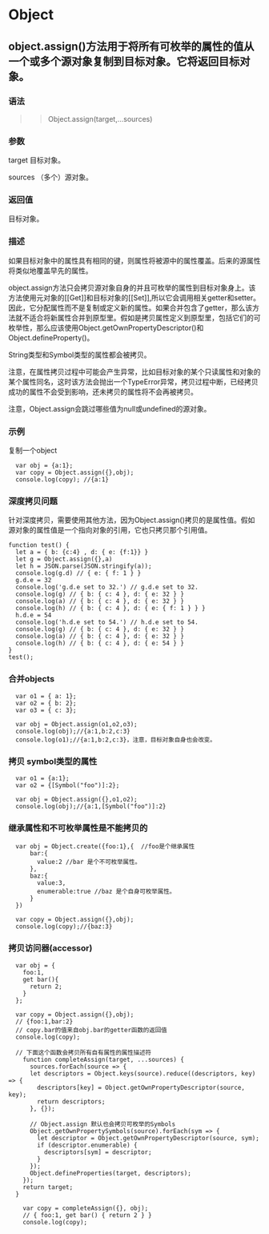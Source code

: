 # Object

## object.assign()方法用于将所有可枚举的属性的值从一个或多个源对象复制到目标对象。它将返回目标对象。       

### 语法

>> Object.assign(target,...sources)      

### 参数

target 目标对象。     

sources  （多个）源对象。     

### 返回值

目标对象。     

### 描述

如果目标对象中的属性具有相同的键，则属性将被源中的属性覆盖。后来的源属性将类似地覆盖早先的属性。      

object.assign方法只会拷贝源对象自身的并且可枚举的属性到目标对象身上。该方法使用元对象的[[Get]]和目标对象的[[Set]],所以它会调用相关getter和setter。因此，它分配属性而不是复制或定义新的属性。如果合并包含了getter，那么该方法就不适合将新属性合并到原型里。假如是拷贝属性定义到原型里，包括它们的可枚举性，那么应该使用Object.getOwnPropertyDescriptor()和Object.defineProperty()。      

String类型和Symbol类型的属性都会被拷贝。      


注意，在属性拷贝过程中可能会产生异常，比如目标对象的某个只读属性和对象的某个属性同名，这时该方法会抛出一个TypeError异常，拷贝过程中断，已经拷贝成功的属性不会受到影响，还未拷贝的属性将不会再被拷贝。      

注意，Object.assign会跳过哪些值为null或undefined的源对象。       

### 示例

复制一个object      

```
  var obj = {a:1};
  var copy = Object.assign({},obj);
  console.log(copy); //{a:1}
```

### 深度拷贝问题

针对深度拷贝，需要使用其他方法，因为Object.assign()拷贝的是属性值。假如源对象的属性值是一个指向对象的引用，它也只拷贝那个引用值。      

```
function test() {
  let a = { b: {c:4} , d: { e: {f:1}} }
  let g = Object.assign({},a)
  let h = JSON.parse(JSON.stringify(a));
  console.log(g.d) // { e: { f: 1 } }
  g.d.e = 32
  console.log('g.d.e set to 32.') // g.d.e set to 32.
  console.log(g) // { b: { c: 4 }, d: { e: 32 } }
  console.log(a) // { b: { c: 4 }, d: { e: 32 } }
  console.log(h) // { b: { c: 4 }, d: { e: { f: 1 } } }
  h.d.e = 54
  console.log('h.d.e set to 54.') // h.d.e set to 54.
  console.log(g) // { b: { c: 4 }, d: { e: 32 } }
  console.log(a) // { b: { c: 4 }, d: { e: 32 } }
  console.log(h) // { b: { c: 4 }, d: { e: 54 } }
}
test();
```


### 合并objects

```
  var o1 = { a: 1};
  var o2 = { b: 2};
  var o3 = { c: 3};

  var obj = Object.assign(o1,o2,o3);
  console.log(obj);//{a:1,b:2,c:3}
  console.log(o1);//{a:1,b:2,c:3}，注意，目标对象自身也会改变。
```


### 拷贝 symbol类型的属性

```
  var o1 = {a:1};
  var o2 = {[Symbol("foo")]:2};

  var obj = Object.assign({},o1,o2);
  console.log(obj);//{a:1,[Symbol("foo")]:2}

```

### 继承属性和不可枚举属性是不能拷贝的

```
  var obj = Object.create({foo:1},{  //foo是个继承属性
      bar:{
        value:2 //bar 是个不可枚举属性。
      },
      baz:{
        value:3,
        enumerable:true //baz 是个自身可枚举属性。
      }
  })

  var copy = Object.assign({},obj);
  console.log(copy);//{baz:3}
```

### 拷贝访问器(accessor)

```
  var obj = {
    foo:1,
    get bar(){
      return 2;
    }
  };

  var copy = Object.assign({},obj);
  // {foo:1,bar:2}
  // copy.bar的值来自obj.bar的getter函数的返回值
  console.log(copy);

  // 下面这个函数会拷贝所有自有属性的属性描述符
    function completeAssign(target, ...sources) {
      sources.forEach(source => {
      let descriptors = Object.keys(source).reduce((descriptors, key) => {
        descriptors[key] = Object.getOwnPropertyDescriptor(source, key);
        return descriptors;
      }, {});

      // Object.assign 默认也会拷贝可枚举的Symbols
      Object.getOwnPropertySymbols(source).forEach(sym => {
        let descriptor = Object.getOwnPropertyDescriptor(source, sym);
        if (descriptor.enumerable) {
          descriptors[sym] = descriptor;
        }
      });
      Object.defineProperties(target, descriptors);
    });
    return target;
  }

    var copy = completeAssign({}, obj);
    // { foo:1, get bar() { return 2 } }
    console.log(copy);
```

